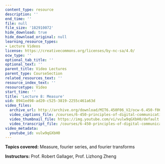 ```yaml
---
content_type: resource
description: ''
end_time: ''
file: null
file_size: '182910072'
hide_download: true
hide_download_original: null
learning_resource_types:
- Lecture Videos
license: https://creativecommons.org/licenses/by-nc-sa/4.0/
ocw_type: ''
optional_tab_title: ''
optional_text: ''
parent_title: Video Lectures
parent_type: CourseSection
related_resources_text: ''
resource_index_text: ''
resourcetype: Video
start_time: ''
title: 'Lecture 8: Measure'
uid: 8941ed98-ad20-c525-3819-2255c461a63d
video_files:
  archive_url: http://archive.org/download/MIT6.450F06_V2/ocw-6.450-f06-2003-10-01_300k.mp4
  video_captions_file: /courses/6-450-principles-of-digital-communications-i-fall-2006/578ae4d9474354c487de695374135479_vulw9qGXbH0.vtt
  video_thumbnail_file: https://img.youtube.com/vi/vulw9qGXbH0/default.jpg
  video_transcript_file: /courses/6-450-principles-of-digital-communications-i-fall-2006/8c36e80d28ab2e46155ed299500f0f2e_vulw9qGXbH0.pdf
video_metadata:
  youtube_id: vulw9qGXbH0
---
```


**Topics covered:** Measure, fourier series, and fourier transforms

**Instructors:** Prof. Robert Gallager, Prof. Lizhong Zheng

